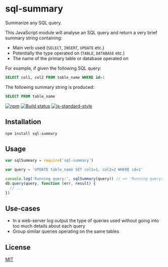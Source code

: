# sql-summary

Summarize any SQL query.

This JavaScript module will analyse an SQL query and return a very brief
summary string containing:

- Main verb used (`SELECT`, `INSERT`, `UPDATE` etc.)
- Potentially the type operated on (`TABLE`, `DATABASE` etc.)
- The name of the primary table or database operated on

For example, if given the following SQL query:

```sql
SELECT col1, col2 FROM table_name WHERE id=1
```

The following summary string is produced:

```sql
SELECT FROM table_name
```

[![npm](https://img.shields.io/npm/v/sql-summary.svg)](https://www.npmjs.com/package/sql-summary)
[![Build status](https://travis-ci.org/elastic/sql-summary.svg?branch=master)](https://travis-ci.org/elastic/sql-summary)
[![js-standard-style](https://img.shields.io/badge/code%20style-standard-brightgreen.svg?style=flat)](https://github.com/feross/standard)

## Installation

```
npm install sql-summary
```

## Usage

```js
var sqlSummary = require('sql-summary')

var query = 'UPDATE table_name SET col1=1, col2=2 WHERE id=1'

console.log('Running query:', sqlSummary(query)) // => 'Running query: UPDATE table_name'
db.query(query, function (err, result) {
  // ...
})
```

## Use-cases

- In a web-server log output the type of queries used without going into
  too much details about each query
- Group similar queries operating on the same tables

## License

[MIT](https://github.com/elastic/sql-summary/blob/master/LICENSE)
